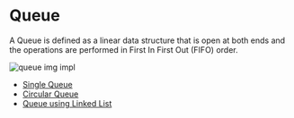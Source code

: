 # Queue

A Queue is defined as a linear data structure that is open at both ends and the
operations are performed in First In First Out (FIFO) order.

![queue img impl](https://www.tutorialandexample.com/wp-content/uploads/2020/05/Queue-in-DS-1.jpg) 

- [Single Queue](./main.c)
- [Circular Queue](./circular_queue.c)
- [Queue using Linked List](./queue-using-linked-list.c)
